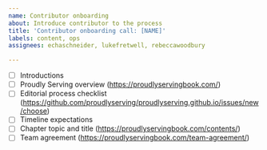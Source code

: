 ```yaml
---
name: Contributor onboarding
about: Introduce contributor to the process
title: 'Contributor onboarding call: [NAME]'
labels: content, ops
assignees: echaschneider, lukefretwell, rebeccawoodbury

---
```


- [ ] Introductions
- [ ] Proudly Serving overview (https://proudlyservingbook.com/)
- [ ] Editorial process checklist (https://github.com/proudlyserving/proudlyserving.github.io/issues/new/choose)
- [ ] Timeline expectations
- [ ] Chapter topic and title (https://proudlyservingbook.com/contents/)
- [ ] Team agreement (https://proudlyservingbook.com/team-agreement/)
